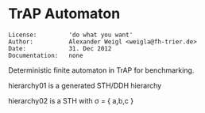 TrAP Automaton
======================================

    License:         'do what you want'
    Author:          Alexander Weigl <weigla@fh-trier.de>
    Date:            31. Dec 2012
    Documentation:   none


Deterministic finite automaton in TrAP for benchmarking.


hierarchy01 is a generated STH/DDH hierarchy


hierarchy02 is a STH with &sigma; = { a,b,c }




